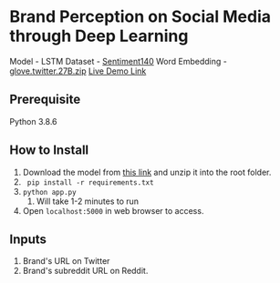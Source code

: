 
# Brand Perception on Social Media through Deep Learning



Model - LSTM
Dataset - [Sentiment140](http://help.sentiment140.com/for-students)
Word Embedding - [glove.twitter.27B.zip](https://nlp.stanford.edu/projects/glove/)
[Live Demo Link](http://a17109cba152.ngrok.io/)

## Prerequisite

Python 3.8.6

## How to Install

1. Download the model from [this link](https://drive.google.com/file/d/1AcY93i198BP9dEg0FBXqvTrHCfVLfD_I/view?usp=sharing) and unzip it into the root folder.
2. ``` pip install -r requirements.txt```
3. ```python app.py```
   1. Will take 1-2 minutes to run
4. Open ```localhost:5000``` in web browser to access.

## Inputs

1. Brand's URL on Twitter
2. Brand's subreddit URL on Reddit.